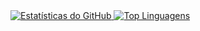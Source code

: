 <div  >
        <a href="https://github.com/DDaanieloliv">
        <img src="https://github-readme-stats.vercel.app/api?username=DDaanieloliv&show_icons=true&count_private=true&hide=prs&theme=radical" alt="Estatísticas do GitHub">
        <img src="https://github-readme-stats.vercel.app/api/top-langs/?username=seuusername&layout=compact&theme=radical" alt="Top Linguagens">
</div>

